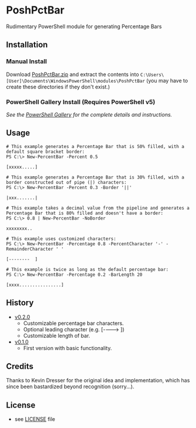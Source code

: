 # PoshPctBar
Rudimentary PowerShell module for generating Percentage Bars

## Installation

### Manual Install

Download [PoshPctBar.zip](https://github.com/Windos/PoshPctBar/releases/download/v0.1.0/PoshPctBar.zip) and extract the contents into `C:\Users\[User]\Documents\WindowsPowerShell\modules\PoshPctBar` (you may have to create these directories if they don't exist.)

### PowerShell Gallery Install (Requires PowerShell v5)

_See the [PowerShell Gallery](http://www.powershellgallery.com/packages/PoshPctBar/) for the complete details and instructions._

## Usage

    # This example generates a Percentage Bar that is 50% filled, with a default square bracket border:
    PS C:\> New-PercentBar -Percent 0.5
    
    [xxxxx.....]
    
    # This example generates a Percentage Bar that is 30% filled, with a border constructed out of pipe (|) characters:
    PS C:\> New-PercentBar -Percent 0.3 -Border '||'
    
    |xxx.......|
    
    # This example takes a decimal value from the pipeline and generates a Percentage Bar that is 80% filled and doesn't have a border:
    PS C:\> 0.8 | New-PercentBar -NoBorder
    
    xxxxxxxx..
	
	# This example uses customized characters:
	PS C:\> New-PercentBar -Percentage 0.8 -PercentCharacter '-' -RemainderCharacter ' '
	
	[--------  ]
	
	# This example is twice as long as the default percentage bar:
	PS C:\> New-PercentBar -Percentage 0.2 -BarLength 20
	
	[xxxx................]

## History
* [v0.2.0](https://github.com/Windos/PoshPctBar/releases/v0.2.0)
  * Customizable percentage bar characters.
  * Optional leading character (e.g. [---->     ])
  * Customizable length of bar.
* [v0.1.0](https://github.com/Windos/PoshPctBar/releases/v0.1.0)
  * First version with basic functionality.

## Credits
Thanks to Kevin Dresser for the original idea and implementation, which has since been bastardized beyond recognition (sorry...).

## License
* see [LICENSE](LICENSE) file
